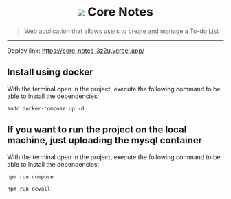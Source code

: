 <h1 align="center"> <img src="https://core-notes-3z2u.vercel.app/_next/image?url=%2Fimages%2Flogo.png&w=48&q=75&dpl=dpl_EfUYH5GSJNLppKKD9eMtXbJ7BoUP"/> Core Notes </h1> 

>  Web application that allows users to create and manage a To-do List

***
Deploy link: https://core-notes-3z2u.vercel.app/

## Install using docker
With the terminal open in the project, execute the following command to be able to install the dependencies:
```
sudo docker-compose up -d
```

## If you want to run the project on the local machine, just uploading the mysql container
With the terminal open in the project, execute the following command to be able to install the dependencies:
```
npm run compose
```
```
npm run devall
```







<h2></h2>
